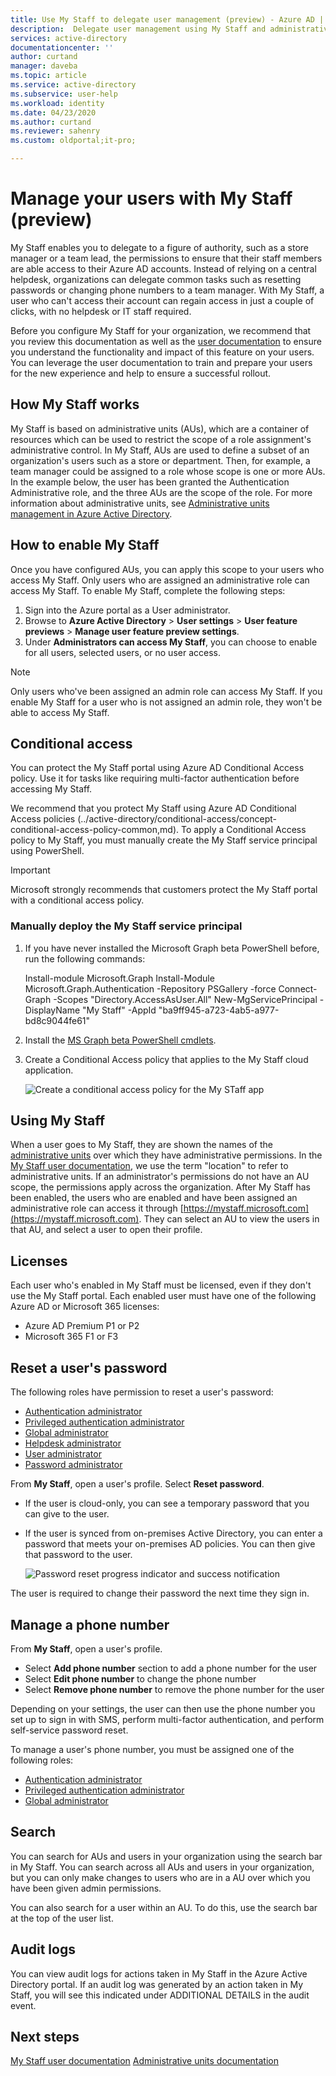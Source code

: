 ```yaml
---
title: Use My Staff to delegate user management (preview) - Azure AD | Microsoft Docs
description:  Delegate user management using My Staff and administrative units
services: active-directory
documentationcenter: ''
author: curtand
manager: daveba
ms.topic: article
ms.service: active-directory
ms.subservice: user-help
ms.workload: identity
ms.date: 04/23/2020
ms.author: curtand
ms.reviewer: sahenry
ms.custom: oldportal;it-pro;

---
```

# Manage your users with My Staff (preview)

My Staff enables you to delegate to a figure of authority, such as a store manager or a team lead, the permissions to ensure that their staff members are able access to their Azure AD accounts. Instead of relying on a central helpdesk, organizations can delegate common tasks such as resetting passwords or changing phone numbers to a team manager. With My Staff, a user who can't access their account can regain access in just a couple of clicks, with no helpdesk or IT staff required.

Before you configure My Staff for your organization, we recommend that you review this documentation as well as the [user documentation](../user-help/my-staff-team-manager.md) to ensure you understand the functionality and impact of this feature on your users. You can leverage the user documentation to train and prepare your users for the new experience and help to ensure a successful rollout.

## How My Staff works

My Staff is based on administrative units (AUs), which are a container of resources which can be used to restrict the scope of a role assignment's administrative control. In My Staff, AUs are used to define a subset of an organization's users such as a store or department. Then, for example, a team manager could be assigned to a role whose scope is one or more AUs. In the example below, the user has been granted the Authentication Administrative role, and the three AUs are the scope of the role. For more information about administrative units, see [Administrative units management in Azure Active Directory](directory-administrative-units.md).

## How to enable My Staff

Once you have configured AUs, you can apply this scope to your users who access My Staff. Only users who are assigned an administrative role can access My Staff. To enable My Staff, complete the following steps:

1. Sign into the Azure portal as a User administrator.
2. Browse to **Azure Active Directory** > **User settings** > **User feature previews** > **Manage user feature preview settings**.
3. Under **Administrators can access My Staff**, you can choose to enable for all users, selected users, or no user access.

> [!Note]
> Only users who've been assigned an admin role can access My Staff. If you enable My Staff for a user who is not assigned an admin role, they won't be able to access My Staff.

## Conditional access

You can protect the My Staff portal using Azure AD Conditional Access policy. Use it for tasks like requiring multi-factor authentication before accessing My Staff.

We recommend that you protect My Staff using Azure AD Conditional Access policies (../active-directory/conditional-access/concept-conditional-access-policy-common,md). To apply a Conditional Access policy to My Staff, you must manually create the My Staff service principal using PowerShell.

> [!Important]
> Microsoft strongly recommends that customers protect the My Staff portal with a conditional access policy.

### Manually deploy the My Staff service principal

1. If you have never installed the Microsoft Graph beta PowerShell before, run the following commands:

    Install-module Microsoft.Graph
    Install-Module Microsoft.Graph.Authentication -Repository PSGallery -force
    Connect-Graph -Scopes "Directory.AccessAsUser.All"
    New-MgServicePrincipal -DisplayName "My Staff" -AppId "ba9ff945-a723-4ab5-a977-bd8c9044fe61"

1. Install the [MS Graph beta PowerShell cmdlets](https://github.com/microsoftgraph/msgraph-sdk-powershell/blob/dev/samples/0-InstallModule.ps1).

1. Create a Conditional Access policy that applies to the My Staff cloud application.

    ![Create a conditional access policy for the My STaff app](media/my-staff-configure/reset-password.png)

## Using My Staff

When a user goes to My Staff, they are shown the names of the [administrative units](directory-administrative-units.md) over which they have administrative permissions. In the [My Staff user documentation](../user-help/my-staff-team-manager.md), we use the term "location" to refer to administrative units. If an administrator's permissions do not have an AU scope, the permissions apply across the organization. After My Staff has been enabled, the users who are enabled and have been assigned an administrative role can access it through [https://mystaff.microsoft.com](https://mystaff.microsoft.com). They can select an AU to view the users in that AU, and select a user to open their profile.

## Licenses

Each user who's enabled in My Staff must be licensed, even if they don't use the My Staff portal. Each enabled user must have one of the following Azure AD or Microsoft 365 licenses:

- Azure AD Premium P1 or P2
- Microsoft 365 F1 or F3

## Reset a user's password

The following roles have permission to reset a user's password:

- [Authentication administrator](directory-assign-admin-roles.md#authentication-administrator)
- [Privileged authentication administrator](directory-assign-admin-roles.md#privileged-authentication-administrator)
- [Global administrator](directory-assign-admin-roles.md#global-administrator--company-administrator)
- [Helpdesk administrator](directory-assign-admin-roles.md#helpdesk-administrator)
- [User administrator](directory-assign-admin-roles.md#user-administrator)
- [Password administrator](directory-assign-admin-roles.md#password-administrator)

From **My Staff**, open a user's profile. Select **Reset password**.

- If the user is cloud-only, you can see a temporary password that you can give to the user.
- If the user is synced from on-premises Active Directory, you can enter a password that meets your on-premises AD policies. You can then give that password to the user.

    ![Password reset progress indicator and success notification](media/my-staff-configure/reset-password.png)

The user is required to change their password the next time they sign in.

## Manage a phone number

From **My Staff**, open a user's profile.

- Select **Add phone number** section to add a phone number for the user
- Select **Edit phone number** to change the phone number
- Select **Remove phone number** to remove the phone number for the user

Depending on your settings, the user can then use the phone number you set up to sign in with SMS, perform multi-factor authentication, and perform self-service password reset.

To manage a user's phone number, you must be assigned one of the following roles:

- [Authentication administrator](directory-assign-admin-roles.md#authentication-administrator)
- [Privileged authentication administrator](directory-assign-admin-roles.md#privileged-authentication-administrator)
- [Global administrator](directory-assign-admin-roles.md#global-administrator--company-administrator)

## Search

You can search for AUs and users in your organization using the search bar in My Staff. You can search across all AUs and users in your organization, but you can only make changes to users who are in a AU over which you have been given admin permissions.

You can also search for a user within an AU. To do this, use the search bar at the top of the user list.

## Audit logs

You can view audit logs for actions taken in My Staff in the Azure Active Directory portal. If an audit log was generated by an action taken in My Staff, you will see this indicated under ADDITIONAL DETAILS in the audit event.

## Next steps

[My Staff user documentation](../user-help/my-staff-team-manager.md)
[Administrative units documentation](directory-administrative-units.md)
